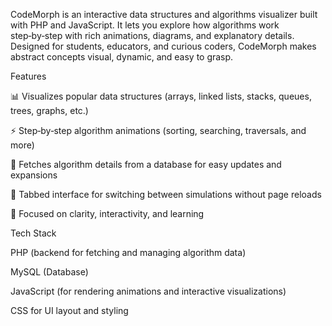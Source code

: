 CodeMorph is an interactive data structures and algorithms visualizer built with PHP and JavaScript.
It lets you explore how algorithms work step‑by‑step with rich animations, diagrams, and explanatory details.
Designed for students, educators, and curious coders, CodeMorph makes abstract concepts visual, dynamic, and easy to grasp.

Features

📊 Visualizes popular data structures (arrays, linked lists, stacks, queues, trees, graphs, etc.)

⚡ Step‑by‑step algorithm animations (sorting, searching, traversals, and more)

💾 Fetches algorithm details from a database for easy updates and expansions

🔄 Tabbed interface for switching between simulations without page reloads

🎯 Focused on clarity, interactivity, and learning

Tech Stack

PHP (backend for fetching and managing algorithm data)

MySQL (Database)

JavaScript (for rendering animations and interactive visualizations)

CSS for UI layout and styling